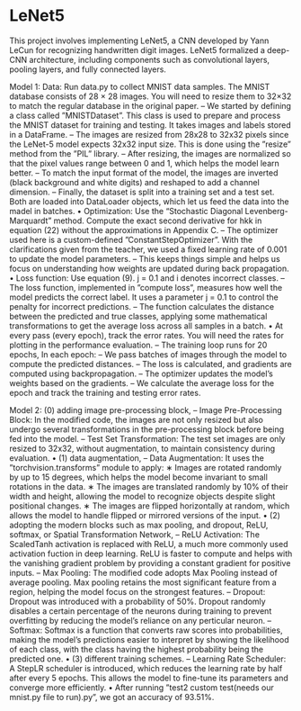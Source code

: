 # LeNet5
This project involves implementing LeNet5, a CNN developed by Yann LeCun for recognizing handwritten digit images. LeNet5 formalized a deep-CNN architecture, including components such as convolutional layers, pooling layers, and fully connected layers. 


Model 1: 
Data: Run data.py to collect MNIST data samples. The MNIST database consists of 28 × 28
images. You will need to resize them to 32×32 to match the regular database in the original paper.
– We started by defining a class called ”MNISTDataset”. This class is used to prepare and
process the MNIST dataset for training and testing. It takes images and labels stored in a
DataFrame.
– The images are resized from 28x28 to 32x32 pixels since the LeNet-5 model expects 32x32
input size. This is done using the ”resize” method from the ”PIL” library.
– After resizing, the images are normalized so that the pixel values range between 0 and 1,
which helps the model learn better.
– To match the input format of the model, the images are inverted (black background and white
digits) and reshaped to add a channel dimension.
– Finally, the dataset is split into a training set and a test set. Both are loaded into DataLoader
objects, which let us feed the data into the madel in batches.
• Optimization: Use the “Stochastic Diagonal Levenberg-Marquardt” method. Compute the exact
second derivative for hkk in equation (22) without the approximations in Appendix C.
– The optimizer used here is a custom-defined ”ConstantStepOptimizer”. With the clarifications
given from the teacher, we used a fixed learning rate of 0.001 to update the model parameters.
– This keeps things simple and helps us focus on understanding how weights are updated during
back propagation.
• Loss function: Use equation (9). j = 0.1 and i denotes incorrect classes.
– The loss function, implemented in ”compute loss”, measures how well the model predicts the
correct label. It uses a parameter j = 0.1 to control the penalty for incorrect predictions.
– The function calculates the distance between the predicted and true classes, applying some
mathematical transformations to get the average loss across all samples in a batch.
• At every pass (every epoch), track the error rates. You will need the rates for plotting in the
performance evaluation.
– The training loop runs for 20 epochs, In each epoch:
– We pass batches of images through the model to compute the predicted distances.
– The loss is calculated, and gradients are computed using backpropagation.
– The optimizer updates the model’s weights based on the gradients.
– We calculate the average loss for the epoch and track the training and testing error rates.

Model 2: 
(0) adding image pre-processing block,
– Image Pre-Processing Block: In the modified code, the images are not only resized but also
undergo several transformations in the pre-processing block before being fed into the model.
– Test Set Transformation: The test set images are only resized to 32x32, without augmentation,
to maintain consistency during evaluation.
• (1) data augmentation,
– Data Augmentation: It uses the ”torchvision.transforms” module to apply:
∗ Images are rotated randomly by up to 15 degrees, which helps the model become invariant
to small rotations in the data.
∗ The images are translated randomly by 10% of their width and height, allowing the model
to recognize objects despite slight positional changes.
∗ The images are flipped horizontally at random, which allows the model to handle flipped
or mirrored versions of the input.
• (2) adopting the modern blocks such as max pooling, and dropout, ReLU, softmax, or Spatial
Transformation Network,
– ReLU Activation: The ScaledTanh activation is replaced with ReLU, a much more commonly
used activation fuction in deep learning. ReLU is faster to compute and helps with the
vanishing gradient problem by providing a constant gradient for positive inputs.
– Max Pooling: The modified code adopts Max Pooling instead of average pooling. Max pooling
retains the most significant feature from a region, helping the model focus on the strongest
features.
– Dropout: Dropout was introduced with a probability of 50%. Dropout randomly disables
a certain percentage of the neurons during training to prevent overfitting by reducing the
model’s reliance on any perticular neuron.
– Softmax: Softmax is a function that converts raw scores into probabilities, making the model’s
predictions easier to interpret by showing the likelihood of each class, with the class having
the highest probability being the predicted one.
• (3) different training schemes.
– Learning Rate Scheduler: A StepLR scheduler is introduced, which reduces the learning rate
by half after every 5 epochs. This allows the model to fine-tune its parameters and converge
more efficiently.
• After running ”test2 custom test(needs our mnist.py file to run).py”, we got an accuracy of 93.51%.
